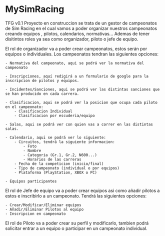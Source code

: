 # MySimRacing
TFG v0.1
Proyecto  en construccion se  trata de un gestor de campeonatos de Sim Racing en el cual vamos a poder organizar  nuestros campeonatos creando equipos , pilotos, calendarios, normativas...
Ademas de tener disitintos roles ya sea como organizador, piloto o jefe de equipo.

El rol de organizador va a poder crear campeonatos, estos serán por equipos o individuales.
Los campeonatos tendran las siguientes opciones:
	
	- Normativa del campeonato, aqui se podrá ver la normativa del campeonato

	- Inscripciones, aquí redigirá a un formulario de google para la inscripcion de pilotos y equipos.

	- Incidentes/Sanciones, aqui se podrá ver las distintas sanciones que se han producido en cada carrera.

	- Clasificacion, aqui se podrá ver la posicion que ocupa cada piloto en el campeonato:
		- Clasificacion Individual
		- Clasificacion por escuderia/equipo

	- Salas, aqui se podrá ver con quien vas a correr en las distintas salas.

	- Calendario, aqui se podrá ver lo siguiente:
		- Circuitos, tendrá la siguiente informacion:
			- Foto
			- Nombre
			- Categoria (Gr.1, Gr.2, N600...)
			- Horarios de las carreras
		- Fecha de la competicion (inicio/final)
		- Tipo de campeonato (individual o por equipos)
		- Plataforma (PlayStation, XBOX o PC)

	- Equipos participantes

El rol de Jefe de equipo va a poder crear equipos asi como añadir pilotos a estos e inscribirlo a un campeonato.
Tendrá las siguientes opciones:
	
	- Crear/Modificar/Eliminar equipos
	- Añadir/Eliminar Pilotos al equipo
	- Inscripcion en campeonato

El rol de Piloto va a poder crear su perfil y modificarlo, tambien podrá solicitar entrar a un equipo o participar en
un campeonato individual.
